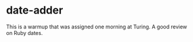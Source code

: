 # date-adder

 This is a warmup that was assigned one morning at Turing. A good review on Ruby dates.
